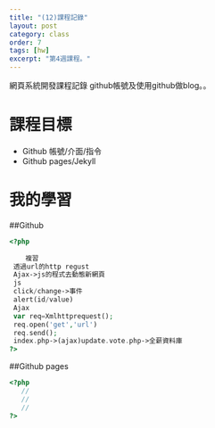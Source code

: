 ```yaml
---
title: "(12)課程記錄"
layout: post
category: class
order: 7
tags: [hw]
excerpt: "第4週課程。"
---
```

網頁系統開發課程記錄
github帳號及使用github做blog。。

# 課程目標
- Github 帳號/介面/指令
- Github pages/Jekyll

# 我的學習

##Github



```php
<?php
   
    複習
 透過url的http regust
 Ajax->js的程式去動態新網頁
 js
 click/change->事件
 alert(id/value)
 Ajax
 var req=Xmlhttprequest();
 req.open('get','url')
 req.send();
 index.php->(ajax)update.vote.php->全薪資料庫
?>
```
##Github pages

```php
<?php
   //
   //
   //
?>
```


[1]: https://github.com/        "GitHub"
[2]: https://pages.github.com/  "GitHub Pages"
[3]: https://jekyllrb.com/      "Jekyll"
[4]: http://markdown.tw         "Markdown文件"
[5]: http://dillinger.io/       "Dillinger"









